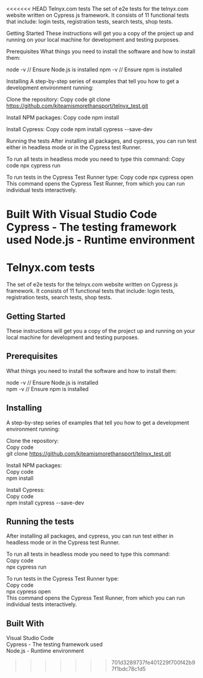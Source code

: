 <<<<<<< HEAD
Telnyx.com tests
The set of e2e tests for the telnyx.com website written on Cypress js framework. It consists of 11 functional tests that include: login tests, registration tests, search tests, shop tests.

Getting Started
These instructions will get you a copy of the project up and running on your local machine for development and testing purposes.

Prerequisites
What things you need to install the software and how to install them:

node -v // Ensure Node.js is installed
npm -v // Ensure npm is installed

Installing
A step-by-step series of examples that tell you how to get a development environment running:

Clone the repository:
Copy code
git clone https://github.com/kiteamismorethansport/telnyx_test.git

Install NPM packages:
Copy code
npm install

Install Cypress:
Copy code
npm install cypress --save-dev

Running the tests
After installing all packages, and cypress, you can run test either in headless mode or in the Cypress test Runner.

To run all tests in headless mode you need to type this command:
Copy code
npx cypress run

To run tests in the Cypress Test Runner type:
Copy code
npx cypress open
This command opens the Cypress Test Runner, from which you can run individual tests interactively.

Built With
Visual Studio Code
Cypress - The testing framework used
Node.js - Runtime environment
=======
# Telnyx.com tests  
The set of e2e tests for the telnyx.com website written on Cypress js framework. It consists of 11 functional tests that include: login tests, registration tests, search tests, shop tests.  
  
## Getting Started  
These instructions will get you a copy of the project up and running on your local machine for development and testing purposes.  

## Prerequisites  
What things you need to install the software and how to install them:  
  
node -v // Ensure Node.js is installed  
npm -v // Ensure npm is installed  

## Installing  
A step-by-step series of examples that tell you how to get a development environment running:  
  
Clone the repository:  
Copy code  
git clone https://github.com/kiteamismorethansport/telnyx_test.git  
  
Install NPM packages:  
Copy code  
npm install  

Install Cypress:  
Copy code  
npm install cypress --save-dev  
  
## Running the tests  
After installing all packages, and cypress, you can run test either in headless mode or in the Cypress test Runner.  
  
To run all tests in headless mode you need to type this command:  
Copy code  
npx cypress run  
  
To run tests in the Cypress Test Runner type:  
Copy code  
npx cypress open  
This command opens the Cypress Test Runner, from which you can run individual tests interactively.  
  
## Built With  
Visual Studio Code  
Cypress - The testing framework used  
Node.js - Runtime environment  
>>>>>>> 701d3289737fe401229f700f42b97f1bdc78c1d5
